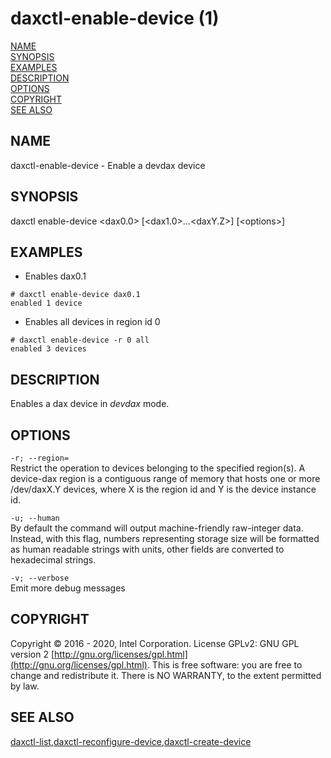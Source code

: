 # daxctl-enable-device \(1\)

[NAME](daxctl-enable-device.md#name)  
[SYNOPSIS](daxctl-enable-device.md#synopsis)  
[EXAMPLES  
](daxctl-enable-device.md#examples)[DESCRIPTION](daxctl-enable-device.md#description)[  
](daxctl-create-device.md#examples)[OPTIONS](daxctl-enable-device.md#options)  
[COPYRIGHT](daxctl-enable-device.md#copyright)  
[SEE ALSO](daxctl-enable-device.md#see-also)

## NAME <a id="name"></a>

daxctl-enable-device - Enable a devdax device

## SYNOPSIS <a id="synopsis"></a>

daxctl enable-device  &lt;dax0.0&gt; \[&lt;dax1.0&gt;...&lt;daxY.Z&gt;\] \[&lt;options&gt;\]

## EXAMPLES <a id="examples"></a>

* Enables dax0.1

```text
# daxctl enable-device dax0.1
enabled 1 device
```

* Enables all devices in region id 0

```text
# daxctl enable-device -r 0 all
enabled 3 devices
```

## DESCRIPTION <a id="description"></a>

Enables a dax device in _devdax_ mode.

## OPTIONS <a id="options"></a>

`-r; --region=`  
 Restrict the operation to devices belonging to the specified region\(s\). A device-dax region is a contiguous range of memory that hosts one or more /dev/daxX.Y devices, where X is the region id and Y is the device instance id.

`-u; --human`  
 By default the command will output machine-friendly raw-integer data. Instead, with this flag, numbers representing storage size will be formatted as human readable strings with units, other fields are converted to hexadecimal strings.

`-v; --verbose`  
 Emit more debug messages

## COPYRIGHT <a id="copyright"></a>

Copyright © 2016 - 2020, Intel Corporation. License GPLv2: GNU GPL version 2 [http://gnu.org/licenses/gpl.html](http://gnu.org/licenses/gpl.html). This is free software: you are free to change and redistribute it. There is NO WARRANTY, to the extent permitted by law.

## SEE ALSO <a id="see-also"></a>

[daxctl-list](untitled-2.md),[daxctl-reconfigure-device](daxctl-reconfigure-device.md),[daxctl-create-device](daxctl-create-device.md)

